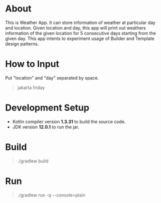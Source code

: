 # About
This is Weather App. It can store information of weather at particular day and 
location. Given location and day, this app will print out weathers information
of the given location for 5 consecutive days starting from the given day.
This app intents to experiment usage of Builder and Template design 
patterns.

# How to Input
Put "location" and "day" separated by space.
> jakarta friday

# Development Setup
- Kotlin compiler version **1.3.31** to build the source code.
- JDK version **12.0.1** to run the jar.

# Build
> ./gradlew build

# Run
> ./gradlew run -q --console=plain
